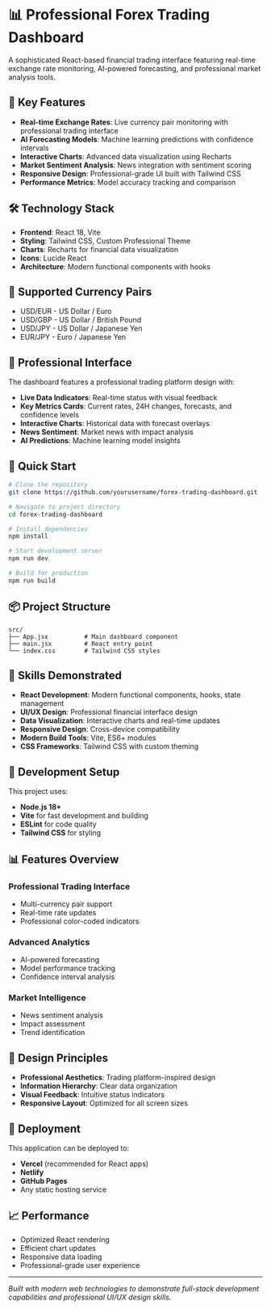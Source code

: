 # 📊 Professional Forex Trading Dashboard

A sophisticated React-based financial trading interface featuring real-time exchange rate monitoring, AI-powered forecasting, and professional market analysis tools. 

## 🎯 Key Features

- **Real-time Exchange Rates**: Live currency pair monitoring with professional trading interface
- **AI Forecasting Models**: Machine learning predictions with confidence intervals
- **Interactive Charts**: Advanced data visualization using Recharts
- **Market Sentiment Analysis**: News integration with sentiment scoring
- **Responsive Design**: Professional-grade UI built with Tailwind CSS
- **Performance Metrics**: Model accuracy tracking and comparison

## 🛠️ Technology Stack

- **Frontend**: React 18, Vite
- **Styling**: Tailwind CSS, Custom Professional Theme
- **Charts**: Recharts for financial data visualization
- **Icons**: Lucide React
- **Architecture**: Modern functional components with hooks

## 📱 Supported Currency Pairs

- USD/EUR - US Dollar / Euro
- USD/GBP - US Dollar / British Pound  
- USD/JPY - US Dollar / Japanese Yen
- EUR/JPY - Euro / Japanese Yen

## 🎨 Professional Interface

The dashboard features a professional trading platform design with:

- **Live Data Indicators**: Real-time status with visual feedback
- **Key Metrics Cards**: Current rates, 24H changes, forecasts, and confidence levels
- **Interactive Charts**: Historical data with forecast overlays
- **News Sentiment**: Market news with impact analysis
- **AI Predictions**: Machine learning model insights

## 🚀 Quick Start

```bash
# Clone the repository
git clone https://github.com/yourusername/forex-trading-dashboard.git

# Navigate to project directory
cd forex-trading-dashboard

# Install dependencies
npm install

# Start development server
npm run dev

# Build for production
npm run build
```

## 📦 Project Structure

```
src/
├── App.jsx          # Main dashboard component
├── main.jsx         # React entry point  
└── index.css        # Tailwind CSS styles
```

## 🎯 Skills Demonstrated

- **React Development**: Modern functional components, hooks, state management
- **UI/UX Design**: Professional financial interface design
- **Data Visualization**: Interactive charts and real-time updates
- **Responsive Design**: Cross-device compatibility
- **Modern Build Tools**: Vite, ES6+ modules
- **CSS Frameworks**: Tailwind CSS with custom theming

## 🔧 Development Setup

This project uses:
- **Node.js 18+** 
- **Vite** for fast development and building
- **ESLint** for code quality
- **Tailwind CSS** for styling

## 📊 Features Overview

### Professional Trading Interface
- Multi-currency pair support
- Real-time rate updates
- Professional color-coded indicators

### Advanced Analytics  
- AI-powered forecasting
- Model performance tracking
- Confidence interval analysis

### Market Intelligence
- News sentiment analysis
- Impact assessment
- Trend identification

## 🎨 Design Principles

- **Professional Aesthetics**: Trading platform-inspired design
- **Information Hierarchy**: Clear data organization
- **Visual Feedback**: Intuitive status indicators
- **Responsive Layout**: Optimized for all screen sizes

## 🚀 Deployment

This application can be deployed to:
- **Vercel** (recommended for React apps)
- **Netlify** 
- **GitHub Pages**
- Any static hosting service

## 📈 Performance

- Optimized React rendering
- Efficient chart updates
- Responsive data loading
- Professional-grade user experience

---

*Built with modern web technologies to demonstrate full-stack development capabilities and professional UI/UX design skills.*
